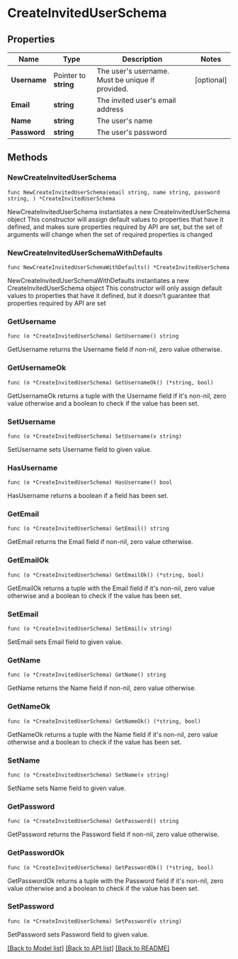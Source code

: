 # CreateInvitedUserSchema

## Properties

Name | Type | Description | Notes
------------ | ------------- | ------------- | -------------
**Username** | Pointer to **string** | The user&#39;s username. Must be unique if provided. | [optional] 
**Email** | **string** | The invited user&#39;s email address | 
**Name** | **string** | The user&#39;s name | 
**Password** | **string** | The user&#39;s password | 

## Methods

### NewCreateInvitedUserSchema

`func NewCreateInvitedUserSchema(email string, name string, password string, ) *CreateInvitedUserSchema`

NewCreateInvitedUserSchema instantiates a new CreateInvitedUserSchema object
This constructor will assign default values to properties that have it defined,
and makes sure properties required by API are set, but the set of arguments
will change when the set of required properties is changed

### NewCreateInvitedUserSchemaWithDefaults

`func NewCreateInvitedUserSchemaWithDefaults() *CreateInvitedUserSchema`

NewCreateInvitedUserSchemaWithDefaults instantiates a new CreateInvitedUserSchema object
This constructor will only assign default values to properties that have it defined,
but it doesn't guarantee that properties required by API are set

### GetUsername

`func (o *CreateInvitedUserSchema) GetUsername() string`

GetUsername returns the Username field if non-nil, zero value otherwise.

### GetUsernameOk

`func (o *CreateInvitedUserSchema) GetUsernameOk() (*string, bool)`

GetUsernameOk returns a tuple with the Username field if it's non-nil, zero value otherwise
and a boolean to check if the value has been set.

### SetUsername

`func (o *CreateInvitedUserSchema) SetUsername(v string)`

SetUsername sets Username field to given value.

### HasUsername

`func (o *CreateInvitedUserSchema) HasUsername() bool`

HasUsername returns a boolean if a field has been set.

### GetEmail

`func (o *CreateInvitedUserSchema) GetEmail() string`

GetEmail returns the Email field if non-nil, zero value otherwise.

### GetEmailOk

`func (o *CreateInvitedUserSchema) GetEmailOk() (*string, bool)`

GetEmailOk returns a tuple with the Email field if it's non-nil, zero value otherwise
and a boolean to check if the value has been set.

### SetEmail

`func (o *CreateInvitedUserSchema) SetEmail(v string)`

SetEmail sets Email field to given value.


### GetName

`func (o *CreateInvitedUserSchema) GetName() string`

GetName returns the Name field if non-nil, zero value otherwise.

### GetNameOk

`func (o *CreateInvitedUserSchema) GetNameOk() (*string, bool)`

GetNameOk returns a tuple with the Name field if it's non-nil, zero value otherwise
and a boolean to check if the value has been set.

### SetName

`func (o *CreateInvitedUserSchema) SetName(v string)`

SetName sets Name field to given value.


### GetPassword

`func (o *CreateInvitedUserSchema) GetPassword() string`

GetPassword returns the Password field if non-nil, zero value otherwise.

### GetPasswordOk

`func (o *CreateInvitedUserSchema) GetPasswordOk() (*string, bool)`

GetPasswordOk returns a tuple with the Password field if it's non-nil, zero value otherwise
and a boolean to check if the value has been set.

### SetPassword

`func (o *CreateInvitedUserSchema) SetPassword(v string)`

SetPassword sets Password field to given value.



[[Back to Model list]](../README.md#documentation-for-models) [[Back to API list]](../README.md#documentation-for-api-endpoints) [[Back to README]](../README.md)



